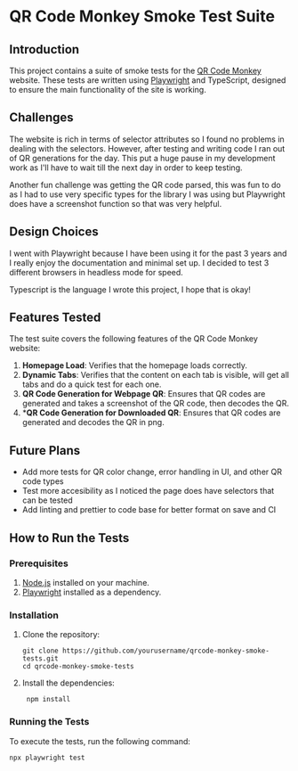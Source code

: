 # QR Code Monkey Smoke Test Suite

## Introduction

This project contains a suite of smoke tests for the [QR Code Monkey](https://www.qrcode-monkey.com) website. These tests are written using [Playwright](https://playwright.dev/) and TypeScript, designed to ensure the main functionality of the site is working.

## Challenges
The website is rich in terms of selector attributes so I found no problems in dealing with the selectors. However, after testing and writing code I ran out of QR generations for the day. This put a huge pause in my development work as I'll have to wait till the next day in order to keep testing.

Another fun challenge was getting the QR code parsed, this was fun to do as I had to use very specific types for the library I was using but Playwright does have a screenshot function so that was very helpful.

## Design Choices
I went with Playwright because I have been using it for the past 3 years and I really enjoy the documentation and minimal set up. I decided to test 3 different browsers in headless mode for speed.

Typescript is the language I wrote this project, I hope that is okay!

## Features Tested

The test suite covers the following features of the QR Code Monkey website:

1. **Homepage Load**: Verifies that the homepage loads correctly.
2. **Dynamic Tabs**: Verifies that the content on each tab is visible, will get all tabs and do a quick test for each one.
3. **QR Code Generation for Webpage QR**: Ensures that QR codes are generated and takes a screenshot of the QR code, then decodes the QR. 
4. ***QR Code Generation for Downloaded QR**: Ensures that QR codes are generated and decodes the QR in png. 

## Future Plans
- Add more tests for QR color change, error handling in UI, and other QR code types
- Test more accesibility as I noticed the page does have selectors that can be tested
- Add linting and prettier to code base for better format on save and CI

## How to Run the Tests

### Prerequisites

1. [Node.js](https://nodejs.org/) installed on your machine.
2. [Playwright](https://playwright.dev/) installed as a dependency.

### Installation

1. Clone the repository:
   ```
   git clone https://github.com/yourusername/qrcode-monkey-smoke-tests.git
   cd qrcode-monkey-smoke-tests
   ```
2. Install the dependencies:
   ```
    npm install
   ```

### Running the Tests
To execute the tests, run the following command:
  ```
  npx playwright test
  ```

